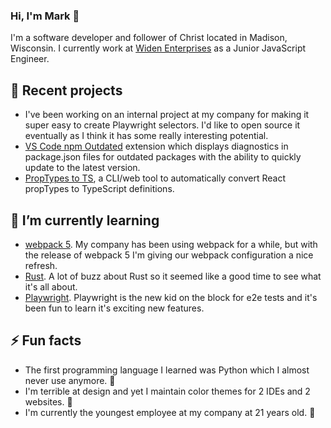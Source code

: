 ### Hi, I'm Mark 👋

I'm a software developer and follower of Christ located in Madison, Wisconsin. I currently work at [Widen Enterprises](https://github.com/Widen) as a Junior JavaScript Engineer.

## 🔭 Recent projects

- I've been working on an internal project at my company for making it super easy to create Playwright selectors. I'd like to open source it eventually as I think it has some really interesting potential.
- [VS Code npm Outdated](https://github.com/mskelton/vscode-npm-outdated) extension which displays diagnostics in package.json files for outdated packages with the ability to quickly update to the latest version.
- [PropTypes to TS](https://github.com/mskelton/prop-types-to-ts), a CLI/web tool to automatically convert React propTypes to TypeScript definitions.

## 🌱 I’m currently learning

- [webpack 5](https://webpack.js.org). My company has been using webpack for a while, but with the release of webpack 5 I'm giving our webpack configuration a nice refresh.
- [Rust](https://www.rust-lang.org). A lot of buzz about Rust so it seemed like a good time to see what it's all about.
- [Playwright](https://playwright.dev). Playwright is the new kid on the block for e2e tests and it's been fun to learn it's exciting new features.

## ⚡ Fun facts

- The first programming language I learned was Python which I almost never use anymore. 🐍
- I'm terrible at design and yet I maintain color themes for 2 IDEs and 2 websites. 🤷
- I'm currently the youngest employee at my company at 21 years old. 👶
